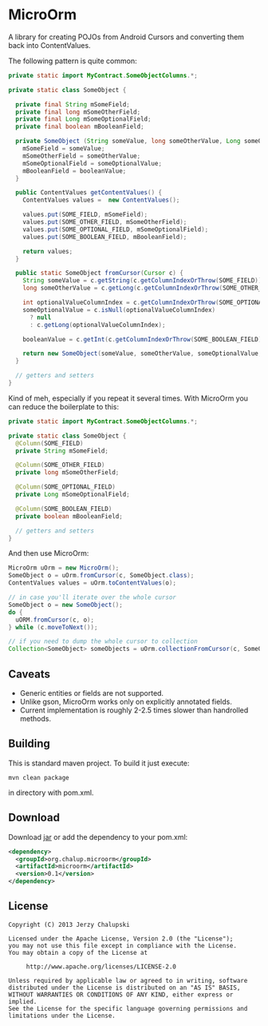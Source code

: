 MicroOrm
========

A library for creating POJOs from Android Cursors and converting
them back into ContentValues.

The following pattern is quite common:

```java
private static import MyContract.SomeObjectColumns.*;

private static class SomeObject {

  private final String mSomeField;
  private final long mSomeOtherField;
  private final Long mSomeOptionalField;
  private final boolean mBooleanField;

  private SomeObject (String someValue, long someOtherValue, Long someOptionalValue, boolean booleanValue) {
    mSomeField = someValue;
    mSomeOtherField = someOtherValue;
    mSomeOptionalField = someOptionalValue;
    mBooleanField = booleanValue;
  }

  public ContentValues getContentValues() {
    ContentValues values =  new ContentValues();

    values.put(SOME_FIELD, mSomeField);
    values.put(SOME_OTHER_FIELD, mSomeOtherField);
    values.put(SOME_OPTIONAL_FIELD, mSomeOptionalField);
    values.put(SOME_BOOLEAN_FIELD, mBooleanField);

    return values;
  }

  public static SomeObject fromCursor(Cursor c) {
    String someValue = c.getString(c.getColumnIndexOrThrow(SOME_FIELD));
    long someOtherValue = c.getLong(c.getColumnIndexOrThrow(SOME_OTHER_FIELD));

    int optionalValueColumnIndex = c.getColumnIndexOrThrow(SOME_OPTIONAL_FIELD);
    someOptionalValue = c.isNull(optionalValueColumnIndex)
      ? null
      : c.getLong(optionalValueColumnIndex);

    booleanValue = c.getInt(c.getColumnIndexOrThrow(SOME_BOOLEAN_FIELD)) == 1;

    return new SomeObject(someValue, someOtherValue, someOptionalValue, booleanValue);
  }

  // getters and setters
}
```

Kind of meh, especially if you repeat it several times. With MicroOrm you can
reduce the boilerplate to this:

```java
private static import MyContract.SomeObjectColumns.*;

private static class SomeObject {
  @Column(SOME_FIELD)
  private String mSomeField;

  @Column(SOME_OTHER_FIELD)
  private long mSomeOtherField;

  @Column(SOME_OPTIONAL_FIELD)
  private Long mSomeOptionalField;

  @Column(SOME_BOOLEAN_FIELD)
  private boolean mBooleanField;

  // getters and setters
}
```

And then use MicroOrm:

```java
MicroOrm uOrm = new MicroOrm();
SomeObject o = uOrm.fromCursor(c, SomeObject.class);
ContentValues values = uOrm.toContentValues(o);

// in case you'll iterate over the whole cursor
SomeObject o = new SomeObject();
do {
  uORM.fromCursor(c, o);
} while (c.moveToNext());

// if you need to dump the whole cursor to collection
Collection<SomeObject> someObjects = uOrm.collectionFromCursor(c, SomeObject.class);
```

Caveats
-------

* Generic entities or fields are not supported.
* Unlike gson, MicroOrm works only on explicitly annotated fields.
* Current implementation is roughly 2-2.5 times slower than handrolled methods.


Building
--------
This is standard maven project. To build it just execute:
```shell
mvn clean package
```
in directory with pom.xml.

Download
--------
Download [jar](http://repository.sonatype.org/service/local/artifact/maven/redirect?r=central-proxy&g=org.chalup.microorm&a=microorm&v=LATEST) or add the dependency to your pom.xml:

```xml
<dependency>
  <groupId>org.chalup.microorm</groupId>
  <artifactId>microorm</artifactId>
  <version>0.1</version>
</dependency>
```

License
-------

    Copyright (C) 2013 Jerzy Chalupski

    Licensed under the Apache License, Version 2.0 (the "License");
    you may not use this file except in compliance with the License.
    You may obtain a copy of the License at

         http://www.apache.org/licenses/LICENSE-2.0

    Unless required by applicable law or agreed to in writing, software
    distributed under the License is distributed on an "AS IS" BASIS,
    WITHOUT WARRANTIES OR CONDITIONS OF ANY KIND, either express or implied.
    See the License for the specific language governing permissions and
    limitations under the License.

